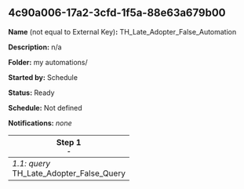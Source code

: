 ## 4c90a006-17a2-3cfd-1f5a-88e63a679b00

**Name** (not equal to External Key)**:** TH_Late_Adopter_False_Automation

**Description:** n/a

**Folder:** my automations/

**Started by:** Schedule

**Status:** Ready

**Schedule:** Not defined

**Notifications:** _none_


| Step 1<br>_<small>-</small>_ |
| --- |
| _1.1: query_<br>TH_Late_Adopter_False_Query |
